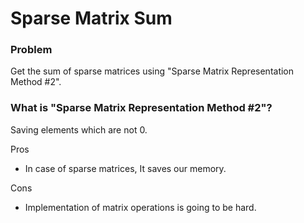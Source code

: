 # Sparse Matrix Sum
### Problem
Get the sum of sparse matrices using "Sparse Matrix Representation Method #2".  
### What is "Sparse Matrix Representation Method #2"? 
Saving elements which are not 0.  

Pros
- In case of sparse matrices, It saves our memory.

Cons
- Implementation of matrix operations is going to be hard.
